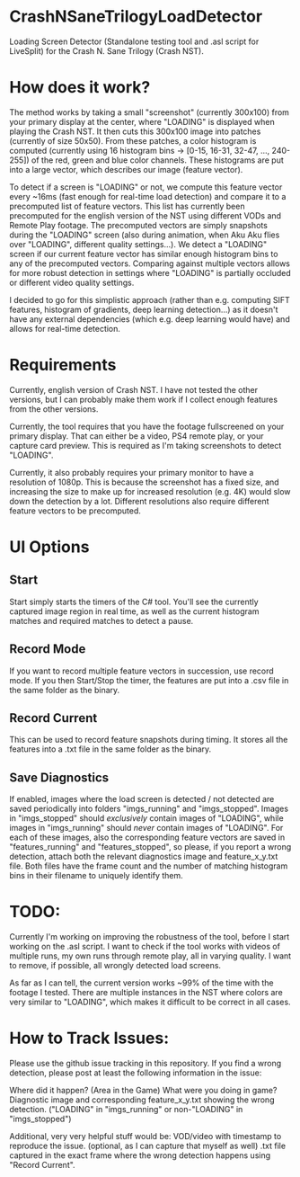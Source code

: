 # CrashNSaneTrilogyLoadDetector
Loading Screen Detector (Standalone testing tool and .asl script for LiveSplit) for the Crash N. Sane Trilogy (Crash NST).

# How does it work?
The method works by taking a small "screenshot" (currently 300x100) from your primary display at the center, where "LOADING" is displayed when playing the Crash NST. It then cuts this 300x100 image into patches (currently of size 50x50). From these patches, a color histogram is computed (currently using 16 histogram bins -> [0-15, 16-31, 32-47, ..., 240-255]) of the red, green and blue color channels. These histograms are put into a large vector, which describes our image (feature vector).

To detect if a screen is "LOADING" or not, we compute this feature vector every ~16ms (fast enough for real-time load detection) and compare it to a precomputed list of feature vectors. This list has currently been precomputed for the english version of the NST using different VODs and Remote Play footage. The precomputed vectors are simply snapshots during the "LOADING" screen (also during animation, when Aku Aku flies over "LOADING", different quality settings...).
We detect a "LOADING" screen if our current feature vector has similar enough histogram bins to any of the precomputed vectors. Comparing against multiple vectors allows for more robust detection in settings where "LOADING" is partially occluded or different video quality settings.

I decided to go for this simplistic approach (rather than e.g. computing SIFT features, histogram of gradients, deep learning detection...) as it doesn't have any external dependencies (which e.g. deep learning would have) and allows for real-time detection.

# Requirements

Currently, english version of Crash NST. I have not tested the other versions, but I can probably make them work if I collect enough features from the other versions.

Currently, the tool requires that you have the footage fullscreened on your primary display. That can either be a video, PS4 remote play, or your capture card preview. This is required as I'm taking screenshots to detect "LOADING".

Currently, it also probably requires your primary monitor to have a resolution of 1080p. This is because the screenshot has a fixed size, and increasing the size to make up for increased resolution (e.g. 4K) would slow down the detection by a lot. Different resolutions also require different feature vectors to be precomputed.

# UI Options
## Start
Start simply starts the timers of the C# tool. You'll see the currently captured image region in real time, as well as the current histogram matches and required matches to detect a pause.

## Record Mode
If you want to record multiple feature vectors in succession, use record mode. If you then Start/Stop the timer, the features are put into a .csv file in the same folder as the binary.

## Record Current
This can be used to record feature snapshots during timing. It stores all the features into a .txt file in the same folder as the binary.

## Save Diagnostics
If enabled, images where the load screen is detected / not detected are saved periodically into folders "imgs_running" and "imgs_stopped". Images in "imgs_stopped" should *exclusively* contain images of "LOADING", while images in "imgs_running" should *never* contain images of "LOADING".
For each of these images, also the corresponding feature vectors are saved in "features_running" and "features_stopped", so please, if you report a wrong detection, attach both the relevant diagnostics image and feature_x_y.txt file. Both files have the frame count and the number of matching histogram bins in their filename to uniquely identify them.


# TODO:
Currently I'm working on improving the robustness of the tool, before I start working on the .asl script. I want to check if the tool works with videos of multiple runs, my own runs through remote play, all in varying quality. I want to remove, if possible, all wrongly detected load screens.

As far as I can tell, the current version works ~99% of the time with the footage I tested. There are multiple instances in the NST where colors are very similar to "LOADING", which makes it difficult to be correct in all cases.

# How to Track Issues:
Please use the github issue tracking in this repository. If you find a wrong detection, please post at least the following information in the issue:

Where did it happen? (Area in the Game)
What were you doing in game?
Diagnostic image and corresponding feature_x_y.txt showing the wrong detection. ("LOADING" in "imgs_running" or non-"LOADING" in "imgs_stopped")

Additional, very very helpful stuff would be:
VOD/video with timestamp to reproduce the issue.
(optional, as I can capture that myself as well) .txt file captured in the exact frame where the wrong detection happens using "Record Current".
